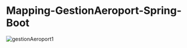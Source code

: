 # Mapping-GestionAeroport-Spring-Boot
![gestionAeroport1](https://user-images.githubusercontent.com/68701658/151726159-06d9a108-8a23-476c-8e84-fc359917d634.png)
